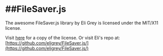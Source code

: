 ##FileSaver.js
==============

The awesome FileSaver.js library by Eli Grey is licensed under the MIT/X11 license.

Visit [here](https://github.com/andygup/offline-editor-js/blob/fix_filesaver_license/lib/tiles/LICENSE.md) for a copy of the license. Or visit Eli's repo at: [https://github.com/eligrey/FileSaver.js/](https://github.com/eligrey/FileSaver.js/)